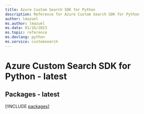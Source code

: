 ```yaml
---
title: Azure Custom Search SDK for Python
description: Reference for Azure Custom Search SDK for Python
author: lmazuel
ms.author: lmazuel
ms.data: 01/16/2023
ms.topic: reference
ms.devlang: python
ms.service: customsearch
---
```

# Azure Custom Search SDK for Python - latest
## Packages - latest
[!INCLUDE [packages](custom-search-index.md)]